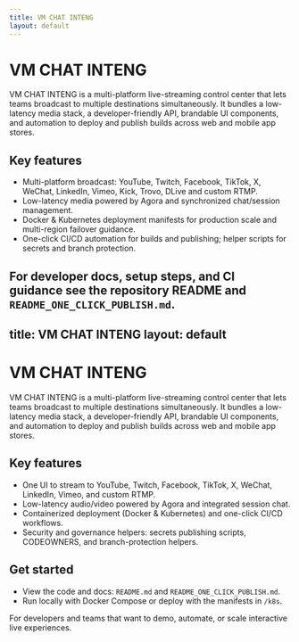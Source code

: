 ```yaml
---
title: VM CHAT INTENG
layout: default
---
```


# VM CHAT INTENG

VM CHAT INTENG is a multi-platform live-streaming control center that lets teams broadcast to multiple destinations simultaneously. It bundles a low-latency media stack, a developer-friendly API, brandable UI components, and automation to deploy and publish builds across web and mobile app stores.

## Key features

- Multi-platform broadcast: YouTube, Twitch, Facebook, TikTok, X, WeChat, LinkedIn, Vimeo, Kick, Trovo, DLive and custom RTMP.
- Low-latency media powered by Agora and synchronized chat/session management.
- Docker & Kubernetes deployment manifests for production scale and multi-region failover guidance.
- One-click CI/CD automation for builds and publishing; helper scripts for secrets and branch protection.

For developer docs, setup steps, and CI guidance see the repository README and `README_ONE_CLICK_PUBLISH.md`.
---
title: VM CHAT INTENG
layout: default
---

# VM CHAT INTENG

VM CHAT INTENG is a multi-platform live-streaming control center that lets teams broadcast to multiple destinations simultaneously. It bundles a low-latency media stack, a developer-friendly API, brandable UI components, and automation to deploy and publish builds across web and mobile app stores.

## Key features

- One UI to stream to YouTube, Twitch, Facebook, TikTok, X, WeChat, LinkedIn, Vimeo, and custom RTMP.
- Low-latency audio/video powered by Agora and integrated session chat.
- Containerized deployment (Docker & Kubernetes) and one-click CI/CD workflows.
- Security and governance helpers: secrets publishing scripts, CODEOWNERS, and branch-protection helpers.

## Get started

- View the code and docs: `README.md` and `README_ONE_CLICK_PUBLISH.md`.
- Run locally with Docker Compose or deploy with the manifests in `/k8s`.

For developers and teams that want to demo, automate, or scale interactive live experiences.
